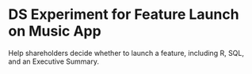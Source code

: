 # DS Experiment for Feature Launch on Music App

Help shareholders decide whether to launch a feature, including R, SQL, and an Executive Summary.